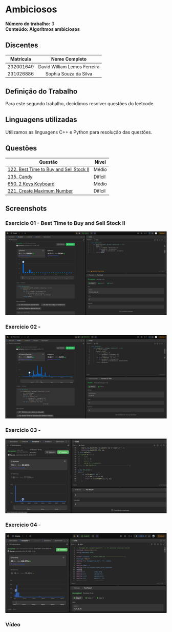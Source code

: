 # Ambiciosos

**Número do trabalho:** 3 <br>
**Conteúdo: Algoritmos ambiciosos**

## Discentes

| Matrícula |        Nome Completo         |
|:---------:|:----------------------------:|
| 232001649 | David William Lemos Ferreira |
| 231026886 | Sophia Souza da Silva        |

## Definição do Trabalho

Para este segundo trabalho, decidimos resolver questões do leetcode.

## Linguagens utilizadas

Utilizamos as linguagens C++ e Python para resolução das questões.

## Questões

| Questão | Nível  |
|---------|--------|
| [122. Best Time to Buy and Sell Stock II](https://leetcode.com/problems/best-time-to-buy-and-sell-stock-ii) | Médio |
| [135. Candy](https://leetcode.com/problems/candy/description/) | Difícil |
| [650. 2 Keys Keyboard](https://leetcode.com/problems/2-keys-keyboard) | Médio |
| [321. Create Maximum Number](https://leetcode.com/problems/create-maximum-number) | Difícil |


## Screenshots

### Exercício 01 - Best Time to Buy and Sell Stock II

![Exercício 1 - Best Time to Buy and Sell Stock II](exerc/122/122.png)

### Exercício 02 -

![Exercício 2 - Candy](exerc/135/135.png)

### Exercício 03 -

![Exercício 3 - 2 Keys Keyboard](exerc/650/sol.png)

### Exercício 04 -

![Exercício 4 - Create Maximum Number](exerc/321/sol.png)

### Vídeo
